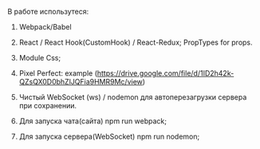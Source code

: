 В работе использутеся:

1. Webpack/Babel
2. React / React Hook(CustomHook) / React-Redux;
   PropTypes for props.
3. Module Css;
4. Pixel Perfect: example (https://drive.google.com/file/d/1ID2h42k-QZsQX0D0bhZlJQFia9HMR9Mc/view)
5. Чистый WebSocket (ws) / nodemon для автоперезагрузки сервера при сохранении.

6. Для запуска чата(сайта) npm run webpack;
7. Для запуска сервера(WebSocket) npm run nodemon;
